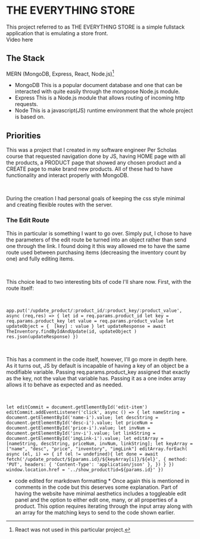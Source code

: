 # THE EVERYTHING STORE
This project referred to as THE EVERYTHING STORE is a simple fullstack application that is emulating a store front.
<br />
Video here

## The Stack
MERN (MongoDB, Express, React, Node.js)[^1]
- MongoDB
This is a popular document database and one that can be interacted with quite easily through the mongoose Node.js module.
- Express
This is a Node.js module that allows routing of incoming http requests.
- Node
This is a javascript(JS) runtime environment that the whole project is based on.
[^1]: React was not used in this particular project.
## Priorities
This was a project that I created in my software engineer Per Scholas course that requested navigation done by JS, having HOME page with all the products, a PRODUCT page that showed any chosen product and a CREATE page to make brand new products. All of these had to have functionality and interact properly with MongoDB.

<br /> 

During the creation I had personal goals of keeping the css style minimal and creating flexible routes with the server. 
### The Edit Route
This in particular is something I want to go over. Simply put, I chose to have the parameters of the edit route be turned into an object rather than send one through the link. I found doing it this way allowed me to have the same route used between purchasing items (decreasing the inventory count by one) and fully editing items.

<br />

This choice lead to two interesting bits of code I'll share now. First, with the route itself:

<br />

`app.put('/update_product/:product_id/:product_key/:product_value', async (req,res) => {
    let id = req.params.product_id
    let key = req.params.product_key
    let value = req.params.product_value
    let updateObject = { 
        [key] : value
    }
    let updateResponse = await TheInventory.findByIdAndUpdate(id, updateObject )
    res.json(updateResponse)
})`

<br />

This has a comment in the code itself, however, I'll go more in depth here. As it turns out, JS by default is incapable of having a key of an object be a modifiable variable. Passing req.params.product_key assigned that exactly as the key, not the value that variable has. Passing it as a one index array allows it to behave as expected and as needed.

<br />

`let editCommit = document.getElementById('edit-item')
editCommit.addEventListener('click', async () => {
    let nameString = document.getElementById('name-i').value;
    let descString = document.getElementById('desc-i').value;
    let priceNum = document.getElementById('price-i').value;
    let invNum = document.getElementById('inv-i').value;
    let linkString = document.getElementById('imgLink-i').value;
    let editArray = [nameString, descString, priceNum, invNum, linkString];
    let keyArray = ["name", "desc", "price", "inventory", "imgLink"]
    editArray.forEach( async (el, i) => {
        if (el != undefined){
            let done = await fetch('/update_product/${params.id}/${keyArray[i]}/${el}', {
                method: 'PUT',
                headers: { 'Content-Type': 'application/json' },
            })
        }
    })
    window.location.href = '../show_product?id=${params.id}'
})`
* code edited for markdown formatting *
Once again this is mentioned in comments in the code but this deserves some explanation. Part of having the website have minimal aesthetics includes a toggleable edit panel and the option to either edit one, many, or all properties of a product. This option requires iterating through the input array along with an array for the matching keys to send to the code shown earlier.